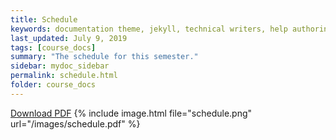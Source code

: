 ```yaml
---
title: Schedule
keywords: documentation theme, jekyll, technical writers, help authoring tools, hat replacements
last_updated: July 9, 2019
tags: [course_docs]
summary: "The schedule for this semester."
sidebar: mydoc_sidebar
permalink: schedule.html
folder: course_docs
---
```




[Download PDF][download]
{% include image.html file="schedule.png" url="/images/schedule.pdf"  %}

[download]: PH121/images/schedule.pdf



